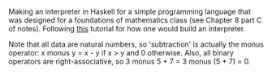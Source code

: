 Making an interpreter in Haskell for a simple programming language that was designed for a foundations of mathematics class (see Chapter 8 part C of notes). Following [this](https://ruslanspivak.com/lsbasi-part1/) tutorial for how one would build an interpreter.

Note that all data are natural numbers, so 'subtraction' is actually the monus operator: x monus y = x - y if x > y and 0 otherwise. Also, all binary operators are right-associative, so 3 monus 5 + 7 = 3 monus (5 + 7) = 0.

